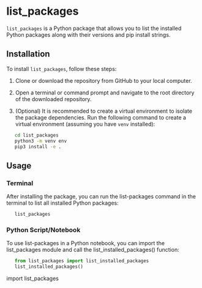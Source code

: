 # list_packages

`list_packages` is a Python package that allows you to list the installed Python packages along with their versions and pip install strings.

## Installation

To install `list_packages`, follow these steps:

1. Clone or download the repository from GitHub to your local computer.

2. Open a terminal or command prompt and navigate to the root directory of the downloaded repository.

3. (Optional) It is recommended to create a virtual environment to isolate the package dependencies. Run the following command to create a virtual environment (assuming you have `venv` installed):

```bash
   cd list_packages
   python3 -m venv env
   pip3 install -e .
```

## Usage

### Terminal

After installing the package, you can run the list-packages command in the terminal to list all installed Python packages:

``` bash
   list_packages
```

### Python Script/Notebook

To use list-packages in a Python notebook, you can import the list_packages module and call the list_installed_packages() function:

``` python
   from list_packages import list_installed_packages
   list_installed_packages()
```

import list_packages